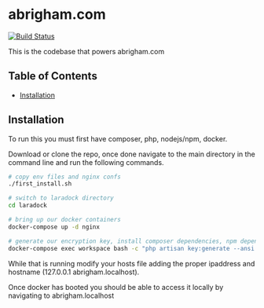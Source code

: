 # abrigham.com
[![Build Status](https://travis-ci.org/abrigham1/abrigham.svg?branch=master)](https://travis-ci.org/abrigham1/abrigham)

This is the codebase that powers abrigham.com

## Table of Contents
* [Installation](#installation)

## Installation
To run this you must first have composer, php, nodejs/npm, docker.

Download or clone the repo, once done navigate to the main directory in the command line and run the following commands.
```bash
# copy env files and nginx confs
./first_install.sh

# switch to laradock directory
cd laradock

# bring up our docker containers
docker-compose up -d nginx

# generate our encryption key, install composer dependencies, npm dependencies, and compile webpack assets from within workspace container
docker-compose exec workspace bash -c "php artisan key:generate --ansi && composer install -n && && yarn install && npm run dev"
```

While that is running modify your hosts file adding the proper ipaddress and hostname 
(127.0.0.1 abrigham.localhost).

Once docker has booted you should be able to access it locally by navigating to abrigham.localhost